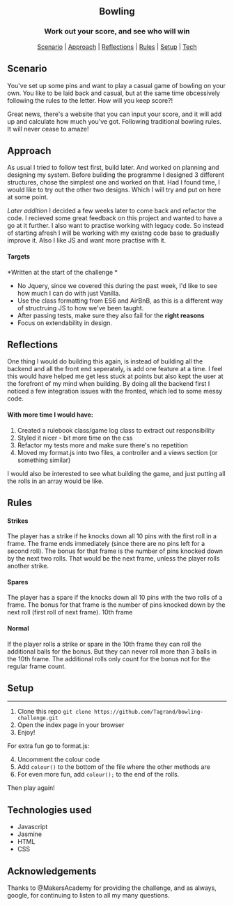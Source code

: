 

<h2 align="center"> Bowling </h2>
<h3 align="center"> Work out your score, and see who will win </h3>

 <p align="center">  <a href='#scenario'>Scenario</a> |  <a href='#approach'>Approach</a>   |   <a href='#reflections'>Reflections</a> | <a href='#rules'>Rules</a>  |  <a href='#setup'>Setup</a>   |   <a href='#tech'>Tech</a>

## Scenario <a name= "scenario"></a>

You've set up some pins and want to play a casual game of bowling on your own. You like to be laid back and casual, but at the same time obcessively following the rules to the letter. How will you keep score?!

Great news, there's a website that you can input your score, and it will add up and calculate how much you've got. Following traditional bowling rules. It will never cease to amaze! 

## Approach <a name= "approach"></a>

As usual I tried to follow test first, build later. And worked on planning and designing my system. Before building the programme I designed 3 different structures, chose the simplest one and worked on that. Had I found time, I would like to try out the other two designs. Which I will try and put on here at some point.

*Later addition* I decided a few weeks later to come back and refactor the code. I recieved some great feedback on this project and wanted to have a go at it further. I also want to practise working with legacy code. So instead of starting afresh I will be working with my existng code base to gradually improve it. Also I like JS and want more practise with it. 

#### Targets
*Written at the start of the challenge *

   - No Jquery, since we covered this during the past week, I'd like to see how much I can do with just Vanilla. 
   - Use the class formatting from ES6 and AirBnB, as this is a different way of structruing JS to how we've been taught. 
   - After passing tests, make sure they also fail for the **right reasons** 
   - Focus on extendability in design.

## Reflections <a name= "reflections"></a>

One thing I would do building this again, is instead of building all the backend and all the front end seperately, is add one feature at a time. I feel this would have helped me get less stuck at points but also kept the user at the forefront of my mind when building. By doing all the backend first I noticed a few integration issues with the fronted, which led to some messy code.

#### With more time I would have:
1) Created a rulebook class/game log class to extract out responsibility
2) Styled it nicer - bit more time on the css
3) Refactor my tests more and make sure there's no repetition
4) Moved my format.js into two files, a controller and a views section (or something similar)

I would also be interested to see what building the game, and just putting all the rolls in an array would be like. 

## Rules<a name= "rules"></a>

#### Strikes

The player has a strike if he knocks down all 10 pins with the first roll in a frame. The frame ends immediately (since there are no pins left for a second roll). The bonus for that frame is the number of pins knocked down by the next two rolls. That would be the next frame, unless the player rolls another strike.

#### Spares

The player has a spare if the knocks down all 10 pins with the two rolls of a frame. The bonus for that frame is the number of pins knocked down by the next roll (first roll of next frame).
10th frame

#### Normal
If the player rolls a strike or spare in the 10th frame they can roll the additional balls for the bonus. But they can never roll more than 3 balls in the 10th frame. The additional rolls only count for the bonus not for the regular frame count.

## Setup <a name= "setup"></a>
-------
 
1) Clone this repo 
``` git clone https://github.com/Tagrand/bowling-challenge.git ```
2) Open the index page in your browser
3) Enjoy!

For extra fun go to format.js:

4) Uncomment the colour code
5) Add ```colour()``` to the bottom of the file where the other methods are
6) For even more fun, add ```colour();``` to the end of the rolls.

Then play again! 


## Technologies used  <a name= "Technologies"></a>
  - Javascript 
  - Jasmine
  - HTML
  - CSS
  
## Acknowledgements

 Thanks to @MakersAcademy for providing the challenge, and as always, google, for continuing to listen to all my many questions. 
